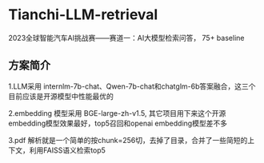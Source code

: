 # Tianchi-LLM-retrieval
2023全球智能汽车AI挑战赛——赛道一：AI大模型检索问答， 75+ baseline

## 方案简介
1.LLM采用 internlm-7b-chat、Qwen-7b-chat和chatglm-6b答案融合，这三个目前应该是开源模型中性能最优的

2.embedding 模型采用 BGE-large-zh-v1.5, 其它项目用下来这个开源embedding模型效果最好，top5召回和openai embedding模型差不多

3.pdf 解析就是一个简单的按chunk=256切，去掉了目录，合并了一些简短的上下文，利用FAISS语义检索top5

